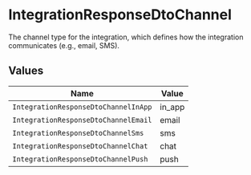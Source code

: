 # IntegrationResponseDtoChannel

The channel type for the integration, which defines how the integration communicates (e.g., email, SMS).


## Values

| Name                                 | Value                                |
| ------------------------------------ | ------------------------------------ |
| `IntegrationResponseDtoChannelInApp` | in_app                               |
| `IntegrationResponseDtoChannelEmail` | email                                |
| `IntegrationResponseDtoChannelSms`   | sms                                  |
| `IntegrationResponseDtoChannelChat`  | chat                                 |
| `IntegrationResponseDtoChannelPush`  | push                                 |
